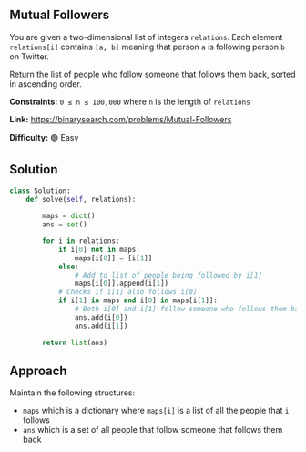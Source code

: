 ## Mutual Followers

You are given a two-dimensional list of integers `relations`. Each element `relations[i]` contains `[a, b]` meaning that person `a` is following person `b` on Twitter.

Return the list of people who follow someone that follows them back, sorted in ascending order.

**Constraints:** `0 ≤ n ≤ 100,000` where `n` is the length of `relations`

**Link:** https://binarysearch.com/problems/Mutual-Followers

**Difficulty:** :green_circle: Easy

## Solution

```python
class Solution:
    def solve(self, relations):
        
        maps = dict()
        ans = set()

        for i in relations:
            if i[0] not in maps:
                maps[i[0]] = [i[1]]
            else:
                # Add to list of people being followed by i[1]
                maps[i[0]].append(i[1])
            # Checks if i[1] also follows i[0]
            if i[1] in maps and i[0] in maps[i[1]]:
                # Both i[0] and i[1] follow someone who follows them back
                ans.add(i[0])
                ans.add(i[1])

        return list(ans)
```

## Approach

Maintain the following structures:

- `maps` which is a dictionary where `maps[i]` is a list of all the people that `i` follows
- `ans` which is a set of all people that follow someone that follows them back


